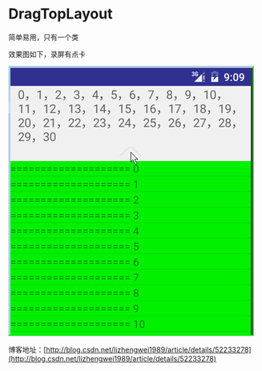 # DragTopLayout

简单易用，只有一个类

效果图如下，录屏有点卡

![](/screen_shot.gif)

博客地址：[http://blog.csdn.net/lizhengwei1989/article/details/52233278](http://blog.csdn.net/lizhengwei1989/article/details/52233278)